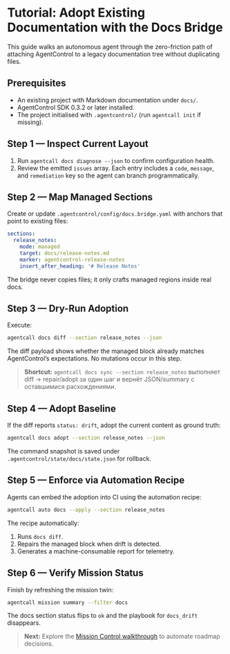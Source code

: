 # Tutorial: Adopt Existing Documentation with the Docs Bridge

This guide walks an autonomous agent through the zero-friction path of attaching AgentControl to a legacy documentation tree without duplicating files.

## Prerequisites
- An existing project with Markdown documentation under `docs/`.
- AgentControl SDK 0.3.2 or later installed.
- The project initialised with `.agentcontrol/` (run `agentcall init` if missing).

## Step 1 — Inspect Current Layout
1. Run `agentcall docs diagnose --json` to confirm configuration health.
2. Review the emitted `issues` array. Each entry includes a `code`, `message`, and `remediation` key so the agent can branch programmatically.

## Step 2 — Map Managed Sections
Create or update `.agentcontrol/config/docs.bridge.yaml` with anchors that point to existing files:
```yaml
sections:
  release_notes:
    mode: managed
    target: docs/release-notes.md
    marker: agentcontrol-release-notes
    insert_after_heading: '# Release Notes'
```
The bridge never copies files; it only crafts managed regions inside real docs.

## Step 3 — Dry-Run Adoption
Execute:
```bash
agentcall docs diff --section release_notes --json
```
The diff payload shows whether the managed block already matches AgentControl’s expectations. No mutations occur in this step.

> **Shortcut:** `agentcall docs sync --section release_notes` выполняет diff → repair/adopt за один шаг и вернёт JSON/summary с оставшимися расхождениями.

## Step 4 — Adopt Baseline
If the diff reports `status: drift`, adopt the current content as ground truth:
```bash
agentcall docs adopt --section release_notes --json
```
The command snapshot is saved under `.agentcontrol/state/docs/state.json` for rollback.

## Step 5 — Enforce via Automation Recipe
Agents can embed the adoption into CI using the automation recipe:
```bash
agentcall auto docs --apply --section release_notes
```
The recipe automatically:
1. Runs `docs diff`.
2. Repairs the managed block when drift is detected.
3. Generates a machine-consumable report for telemetry.

## Step 6 — Verify Mission Status
Finish by refreshing the mission twin:
```bash
agentcall mission summary --filter docs
```
The docs section status flips to `ok` and the playbook for `docs_drift` disappears.

> **Next:** Explore the [Mission Control walkthrough](./mission_control_walkthrough.md) to automate roadmap decisions.

